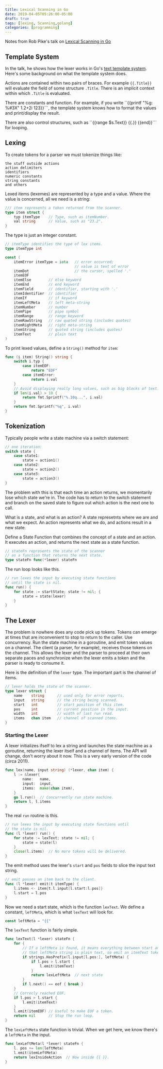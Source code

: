 ```yaml
---
title: Lexical Scanning in Go
date: 2019-04-05T05:26:00-05:00
draft: true
tags: [lexing, Scanning,golang]
categories: [programming]
---
```


Notes from Rob Pike's talk on [Lexical Scanning in Go][lexscantalk]

<!--more-->

## Template System
In the talk, he shows how the lexer works in Go's [text template system][gotexttemplate]. Here's some background on what the template system does.

Actions are contained within two pairs of braces. For example ``{{.Title}}`` will evaluate the field of some structure ``.Title``. There is an implicit context within which ``.Title`` is evaluated.

There are constants and function. For example, if you write ``{{printf "%g: %#3X" 1.2+2i 123}}```, the template system knows how to format the values and print/display the result.

There are also control structures, such as ``{{range $s.Text}} {{.}} {{end}}``` for looping.

## Lexing

To create tokens for a parser we must tokenize things like:

    the stuff outside actions
    action delimiters
    identifiers
    numeric constants
    string constants
    and others

Lexed items (lexemes) are represented by a type and a value. Where the value is concerned, all we need is a string:

```go
/// item represents a token returned from the scanner.
type item struct {
    typ itemType    // Type, such as itemNumber.
    val string      // Value, such as "23.2".
}
```

The type is just an integer constant.

```go
// itemType identifies the type of lex items.
type itemType int

const (
    itemError itemType = iota   // error occurred;
                                // value is text of error
    itemDot                     // the cursor, spelled '.'
    itemEOF
    itemElse        // else keyword
    itemEnd         // end keyword
    itemField       // identifier, starting with '.'
    itemIdentifier  // identifier
    itemIf          // if keyword
    itemLeftMeta    // left meta-string
    itemNumber      // number
    itemPipe        // pipe symbol
    itemRange       // range keyword
    itemRawString   // raw quoted string (includes quotes)
    itemRightMeta   // right meta-string
    itemString      // quoted string (includes quotes)
    itemText        // plain text
)
```

To print lexed values, define a ``String()`` method for ``item``:

```go
func (i item) String() string {
    switch i.typ {
        case itemEOF:
            return "EOF"
        case itemError:
            return i.val
    }
    // Avoid displaying really long values, such as big blocks of text.
    if len(i.val) > 10 {
        return fmt.Sprintf("%.10q...", i.val)
    }
    return fmt.Sprintf("%q", i.val)
}
```

## Tokenization

Typically people write a state machine via a switch statement:

```go
// one iteration:
switch state {
    case state1:
        state = action1()
    case state2:
        state = action2()
    case state3:
        state = action3()
}
```

The problem with this is that each time an action returns, we momentarily lose which state we're in. The code has to return to the switch statement and branch on the saved state to figure out which action is the next one to call.

What is a state, and what is an action? A state represetnts where we are and what we expect. An action represents what we do, and actions result in a new state.

Define a State Function that combines the concept of a state and an action. It executes an action, and returns the next state as a state function.

```go
// stateFn represents the state of the scanner
// as a function that returns the next state.
type stateFn func(*lexer) stateFn
```

The run loop looks like this.

```go
// run lexes the input by executing state functions
// until the state is nil.
func run() {
    for state := startState; state != nil; {
        state = state(lexer)
    }
}
```

## The Lexer

The problem is nowhere does any code pick up tokens. Tokens can emerge at times that are inconvenient to stop to return to the caller. Use concurrency. Run the state machine in a goroutine, and emit token values on a channel. The client (a parser, for example), receives those tokens on the channel. This allows the lexer and the parser to proceed at their own separate paces and synchronize when the lexer emits a token and the parser is ready to consume it.

Here is the definition of the ``lexer`` type. The important part is the channel of items.

```go
// lexer holds the state of the scanner.
type lexer struct {
    name    string      // used only for error reports.
    input   string      // the string being scanned.
    start   int         // start position of this item.
    pos     int         // current position in the input.
    width   int         // width of last run read.
    items   chan item   // channel of scanned items.
}
```

### Starting the Lexer

A lexer initializes ifself to lex a string and launches the state machine as a goroutine, returning the lexer itself and a channel of items. The API will change, don't worry about it now. This is a very early version of the code (circa 2011).

```go
func lex(name, input string) (*lexer, chan item) {
    l := &lexer{
        name:   name,
        input:  input,
        items:  make(chan item),
    }
    go l.run()  // Concurrently run state machine.
    return l, l.items
}
```

The real ``run`` routine is this.

```go
// run lexes the input by executing state functions until
// the state is nil.
func (l *lexer) run() {
    for state := lexText; state != nil; {
        state = state(l)
    }
    close(l.items)  // No more tokens will be delivered.
}
```

The emit method uses the lexer's ``start`` and ``pos`` fields to slice the input text string.

```go
// emit passes an item back to the client.
func (l *lexer) emit(t itemType) {
    l.items <- item{t.l.input[l.start:l.pos]}
    l.start = l.pos
}
```

Now we need a start state, which is the function ``lexText``. We define a constant, ``leftMeta``, which is what ``lexText`` will look for.

```go
const leftMeta = "{{"
```

The ``lexText`` function is fairly simple.

```go
func lexText(l *lexer) stateFn {
    for {
        // If a leftMeta is found, it means everything between start and
        // that leftMeta string is plain text, so emit an itemText token.
        if strings.HasPrefix(l.input[l.pos:], leftMeta) {
            if l.pos > l.start {
                l.emit(itemText)
            }
            return lexLeftMeta  // next state
        }
        if l.next() == eof { break }
    }
    // Correcly reached EOF.
    if l.pos > l.start {
        l.emit(itemText)
    }
    l.emit(itemEOF) // Useful to make EOF a token.
    return nil      // Stop the run loop.
}
```

The ``lexLeftMeta`` state function is trivial. When we get here, we know there's a ``leftMeta`` in the input.

```go
func lexLeftMeta(l *lexer) stateFn {
    l. pos += len(leftMeta)
    l.emit(itemLeftMeta)
    return lexInsideAction  // Now inside {{ }}.
}
```

[lexscantalk]: https://www.youtube.com/watch?v=HxaD_trXwRE
[gotexttemplate]: https://golang.org/pkg/text/template/
